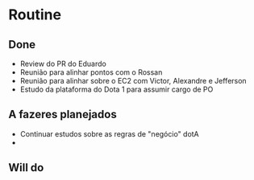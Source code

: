 # Routine

## Done

- Review do PR do Eduardo
- Reunião para alinhar pontos com o Rossan
- Reunião para alinhar sobre o EC2 com Victor, Alexandre e Jefferson
- Estudo da plataforma do Dota 1 para assumir cargo de PO 

## A fazeres planejados

- Continuar estudos sobre as regras de "negócio" dotA
- 

## Will do
<!--stackedit_data:
eyJoaXN0b3J5IjpbLTkxNjU4Mzc0OF19
-->